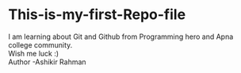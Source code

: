# This-is-my-first-Repo-file
I am learning about Git and Github from Programming hero and Apna college community.<br> Wish me luck :)
<br>Author -Ashikir Rahman
